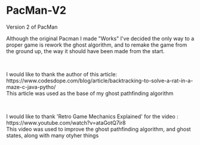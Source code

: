 # PacMan-V2
Version 2 of PacMan

<p>Although the original Pacman I made "Works" I've decided the only way to a proper game is rework the ghost algorithm, and to remake the game from the ground up, the way it should have been made from the start. </p>

<br>

<p>I would like to thank the author of this article: https://www.codesdope.com/blog/article/backtracking-to-solve-a-rat-in-a-maze-c-java-pytho/ <br> This article was used as the base of my ghost pathfinding algorithm</p>

<br>

<p>I would like to thank 'Retro Game Mechanics Explained' for the video : https://www.youtube.com/watch?v=ataGotQ7ir8 <br> This video was used to improve the ghost pathfinding algorithm, and ghost states, along with many otyher things</p>


